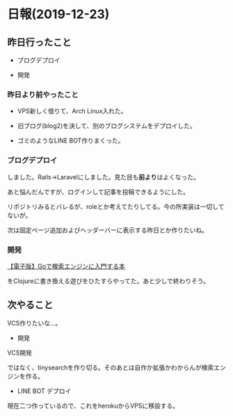 # 日報(2019-12-23)

## 昨日行ったこと

* ブログデプロイ

* 開発

### 昨日より前やったこと

* VPS新しく借りて、Arch Linux入れた。

* 旧ブログ(blog2)を決して、別のブログシステムをデプロイした。

* ゴミのようなLINE BOT作りまくった。

### ブログデプロイ

しました。Rails->Laravelにしました。見た目も**前より**はよくなった。

あと悩んだんですが、ログインして記事を投稿できるようにした。

リポジトリみるとバレるが、roleとか考えてたりしてる。今の所実装は一切してないが。

次は固定ページ追加およびヘッダーバーに表示する昨日とか作りたいね。

### 開発

[【電子版】Goで検索エンジンに入門する本](https://booth.pm/ja/items/1576277)

をClojureに書き換える遊びをひたすらやってた。あと少しで終わりそう。

## 次やること

VCS作りたいな...。

* 開発

VCS開発

ではなく、tinysearchを作り切る。そのあとは自作か拡張かわからんが検索エンジンを作る。

* LINE BOT デプロイ

現在二つ作っているので、これをherokuからVPSに移設する。
